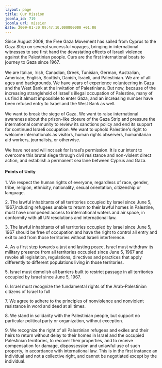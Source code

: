 ```yaml
---
layout: page
title: Our Mission
joomla_id: 719
joomla_url: mission
date: 2009-01-30 09:47:10.000000000 +01:00
---
```

<p>Since August 2008, the Free Gaza Movement has sailed from Cyprus to the Gaza Strip on several successful voyages, bringing in international witnesses to see first hand the devastating effects of Israeli violence against the Palestinian people. Ours are the first international boats to journey to Gaza since 1967. <br /><br />We are Italian, Irish, Canadian, Greek, Tunisian, German, Australian, American, English, Scottish, Danish, Israeli, and Palestinian. We are of all ages and backgrounds. We have years of experience volunteering in Gaza and the West Bank at the invitation of Palestinians. But now, because of the increasing stranglehold of Israel's illegal occupation of Palestine, many of us find it almost impossible to enter Gaza, and an increasing number have been refused entry to Israel and the West Bank as well. <br /><br />We want to break the siege of Gaza. We want to raise international awareness about the prison-like closure of the Gaza Strip and pressure the international community to review its sanctions policy and end its support for continued Israeli occupation. We want to uphold Palestine's right to welcome internationals as visitors, human rights observers, humanitarian aid workers, journalists, or otherwise.<br /><br />We have not and will not ask for Israel’s permission. It is our intent to overcome this brutal siege through civil resistance and non-violent direct action, and establish a permanent sea lane between Cyprus and Gaza.</p>
<h4>Points of Unity</h4>
1. We respect the human rights of everyone, regardless of race, gender, tribe, religion, ethnicity, nationality, sexual orientation, citizenship or language.
<p>2. The lawful inhabitants of all territories occupied by Israel since June 5, 1967,including refugees unable to return to their lawful homes in Palestine, must have unimpeded access to international waters and air space, in conformity with all UN resolutions and international law.</p>
<p>3. The lawful inhabitants of all territories occupied by Israel since June 5, 1967 should be free of occupation and have the right to control all entry and exit to and from those territories without Israeli interference.</p>
<p>4. As a first step towards a just and lasting peace, Israel must withdraw its military presence from all territories occupied since June 5, 1967 and revoke all legislation, regulations, directives and practices that apply differently to different populations living in those territories.</p>
<p>5. Israel must demolish all barriers built to restrict passage in all territories occupied by Israel since June 5, 1967.</p>
<p>6. Israel must recognize the fundamental rights of the Arab-Palestinian citizens of Israel to full</p>
<p>7. We agree to adhere to the principles of nonviolence and nonviolent resistance in word and deed at all times.</p>
<p>8. We stand in solidarity with the Palestinian people, but support no particular political party or organization, without exception.</p>
<p>9. We recognize the right of all Palestinian refugees and exiles and their heirs to return without delay to their homes in Israel and the occupied Palestinian territories, to recover their properties, and to receive compensation for damage, dispossession and unlawful use of such property, in accordance with international law. This is in the first instance an individual and not a collective right, and cannot be negotiated except by the individual.</p>
<p> </p>
